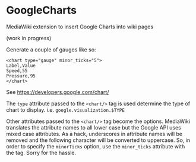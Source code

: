 GoogleCharts
============

MediaWiki extension to insert Google Charts into wiki pages

(work in progress)

Generate a couple of gauges like so:
```
<chart type="gauge" minor_ticks="5">
Label,Value
Speed,55
Pressure,95
</chart>
```

See https://developers.google.com/chart/

The `type` attribute passed to the `<chart/>` tag is used determine the type of chart to display.  i.e. `google.visualization.$TYPE`

Other attributes passed to the `<chart/>` tag become the options.  MediaWiki translates the attribute names to all lower case but the Google API uses mixed case attributes.  As a hack, underscores in attribute names will be removed and the following character will be converted to uppercase.  So, in order to specify the `minorTicks` option, use the `minor_ticks` attribute with the tag.  Sorry for the hassle.
